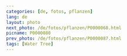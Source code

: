 ```yaml
---
categories: [de, fotos, pflanzen]
lang: de
layout: photo
next_photo: /de/fotos/pflanzen/P0000068.html
picname: P0000080
prev_photo: /de/fotos/pflanzen/P0000087.html
tags: [Water Tree]
---
```


